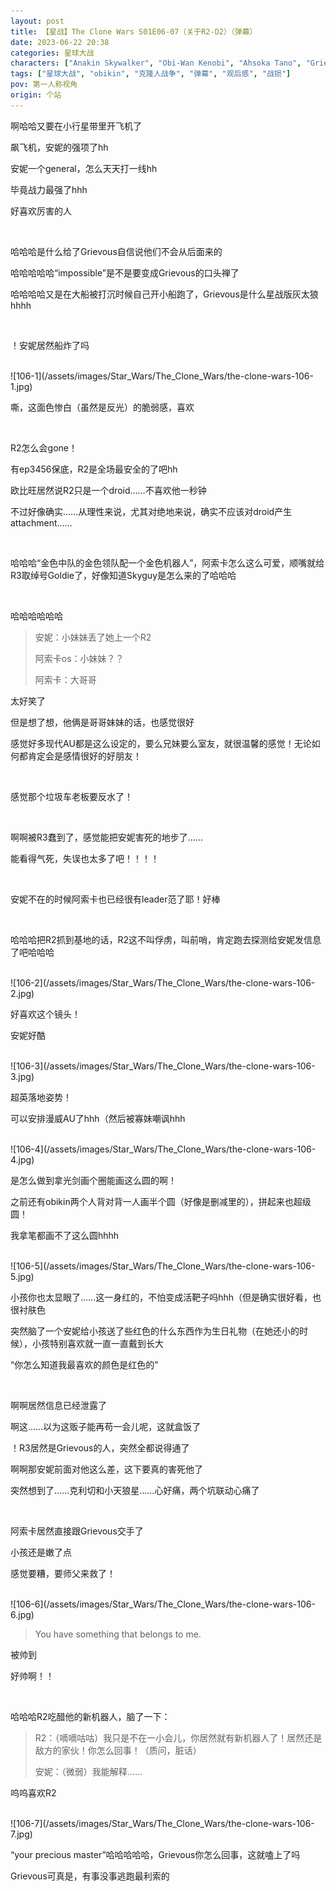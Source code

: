 ```yaml
---
layout: post
title: 【星战】The Clone Wars S01E06-07（关于R2-D2）（弹幕）
date: 2023-06-22 20:38
categories: 星球大战
characters: ["Anakin Skywalker", "Obi-Wan Kenobi", "Ahsoka Tano", "Grievous", "R2-D2"]
tags: ["星球大战", "obikin", "克隆人战争", "弹幕", "观后感", "战损"]
pov: 第一人称视角
origin: 个站
---
```


啊哈哈又要在小行星带里开飞机了

飙飞机，安妮的强项了hh

安妮一个general，怎么天天打一线hh

毕竟战力最强了hhh

好喜欢厉害的人

<br>

哈哈哈是什么给了Grievous自信说他们不会从后面来的

哈哈哈哈哈“impossible”是不是要变成Grievous的口头禅了

哈哈哈哈又是在大船被打沉时候自己开小船跑了，Grievous是什么星战版灰太狼hhhh

<br>

！安妮居然船炸了吗

<br>
![106-1](/assets/images/Star_Wars/The_Clone_Wars/the-clone-wars-106-1.jpg)

嘶，这面色惨白（虽然是反光）的脆弱感，喜欢

<br>

R2怎么会gone！

有ep3456保底，R2是全场最安全的了吧hh

欧比旺居然说R2只是一个droid……不喜欢他一秒钟

不过好像确实……从理性来说，尤其对绝地来说，确实不应该对droid产生attachment……

<br>

哈哈哈“金色中队的金色领队配一个金色机器人”，阿索卡怎么这么可爱，顺嘴就给R3取绰号Goldie了，好像知道Skyguy是怎么来的了哈哈哈

<br>

哈哈哈哈哈哈

> 安妮：小妹妹丢了她上一个R2
>
> 阿索卡os：小妹妹？？
>
> 阿索卡：大哥哥

太好笑了

但是想了想，他俩是哥哥妹妹的话，也感觉很好

感觉好多现代AU都是这么设定的，要么兄妹要么室友，就很温馨的感觉！无论如何都肯定会是感情很好的好朋友！

<br>

感觉那个垃圾车老板要反水了！

<br>

啊啊被R3蠢到了，感觉能把安妮害死的地步了……

能看得气死，失误也太多了吧！！！！

<br>

安妮不在的时候阿索卡也已经很有leader范了耶！好棒

<br>

哈哈哈把R2抓到基地的话，R2这不叫俘虏，叫前哨，肯定跑去探测给安妮发信息了吧哈哈哈

<br>
![106-2](/assets/images/Star_Wars/The_Clone_Wars/the-clone-wars-106-2.jpg)

好喜欢这个镜头！

安妮好酷

<br>
![106-3](/assets/images/Star_Wars/The_Clone_Wars/the-clone-wars-106-3.jpg)

超英落地姿势！

可以安排漫威AU了hhh（然后被寡妹嘲讽hhh

<br>
![106-4](/assets/images/Star_Wars/The_Clone_Wars/the-clone-wars-106-4.jpg)

是怎么做到拿光剑画个圈能画这么圆的啊！

之前还有obikin两个人背对背一人画半个圆（好像是删减里的），拼起来也超级圆！

我拿笔都画不了这么圆hhhh

<br>
![106-5](/assets/images/Star_Wars/The_Clone_Wars/the-clone-wars-106-5.jpg)

小孩你也太显眼了……这一身红的，不怕变成活靶子吗hhh（但是确实很好看，也很衬肤色

突然脑了一个安妮给小孩送了些红色的什么东西作为生日礼物（在她还小的时候），小孩特别喜欢就一直一直戴到长大

“你怎么知道我最喜欢的颜色是红色的”

<br>

啊啊居然信息已经泄露了

啊这……以为这贩子能再苟一会儿呢，这就盒饭了

！R3居然是Grievous的人，突然全都说得通了

啊啊那安妮前面对他这么差，这下要真的害死他了

突然想到了……克利切和小天狼星……心好痛，两个坑联动心痛了

<br>

阿索卡居然直接跟Grievous交手了

小孩还是嫩了点

感觉要糟，要师父来救了！

<br>
![106-6](/assets/images/Star_Wars/The_Clone_Wars/the-clone-wars-106-6.jpg)

> You have something that belongs to me.

被帅到

好帅啊！！

<br>

哈哈哈R2吃醋他的新机器人，脑了一下：

> R2：（嘀嘀咕咕）我只是不在一小会儿，你居然就有新机器人了！居然还是敌方的家伙！你怎么回事！（质问，脏话）
>
> 安妮：（微弱）我能解释……

呜呜喜欢R2

<br>
![106-7](/assets/images/Star_Wars/The_Clone_Wars/the-clone-wars-106-7.jpg)

“your precious master”哈哈哈哈哈，Grievous你怎么回事，这就嗑上了吗

Grievous可真是，有事没事逃跑最利索的
